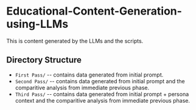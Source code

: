 # Educational-Content-Generation-using-LLMs

This is content generated by the LLMs and the scripts.

## Directory Structure

- `First Pass/` -- contains data generated from initial prompt.
- `Second Pass/` -- contains data generated from initial prompt and the comparitive analysis from immediate previous phase.
- `Third Pass/` -- contains data generated from initial prompt + persona context and the comparitive analysis from immediate previous phase.
